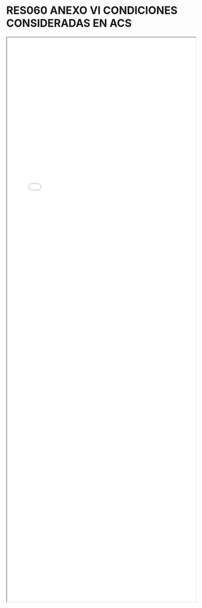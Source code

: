 
# RES060 ANEXO VI CONDICIONES CONSIDERADAS EN ACS

<iframe src="../RES060 ANEXO VI CONDICIONES CONSIDERADAS EN ACS.pdf" width="100%" height="1500px"></iframe>

